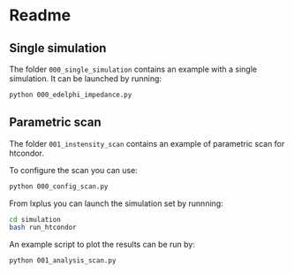 # Readme

## Single simulation
The folder ```000_single_simulation``` contains an example with a single simulation. 
It can be launched by running:
 ```bash
 python 000_edelphi_impedance.py
 ```
## Parametric scan
The folder ```001_instensity_scan``` contains an example of parametric scan for htcondor.

To configure the scan you can use:
 ```bash
 python 000_config_scan.py
 ```
 
 From lxplus you can launch the simulation set by runnning:
 ```bash
 cd simulation
 bash run_htcondor
 ```
 
 An example script to plot the results can be run by:
 ```bash
 python 001_analysis_scan.py
 ```
 

